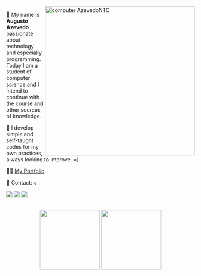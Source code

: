 <img src="https://raw.githubusercontent.com/MicaelliMedeiros/micaellimedeiros/master/image/computer-illustration.png" min-width="400px" max-width="400px" width="400px" align="right" alt="computer AzevedoNTC">

<p align="left"> 
  📌 My name is <strong> Augusto Azevedo </strong>, passionate about technology and especially programming.<br>
  Today I am a student of computer science and I intend to continue with the course and other sources of knowledge.
</p>


<p align="left">
  🎯 I develop simple and self-taught codes for my own practices, always looking to improve. =)
</p>

👨‍🎓 <a href="https://main.dpvnipep2hcjw.amplifyapp.com/"> My Portfolio</a>.

<p align="left">
  💌 Contact: ⤵️
</p>

<p align="left">
  <a href="https://account.proton.me/u/0/mail/general#pmme" alt="ProtonMail">
  <img src="https://img.shields.io/badge/ProtonMail-8B89CC?style=for-the-badge&logo=protonmail&logoColor=white"/></a>

  <a href="https://www.linkedin.com/in/augustoazevedontc/" alt="Linkedin">
  <img src="https://img.shields.io/badge/LinkedIn-0077B5?style=for-the-badge&logo=linkedin&logoColor=white"/></a>

  <a href="https://twitter.com/azevedontc" alt="Twitter">
  <img src="https://img.shields.io/badge/Twitter-1DA1F2?style=for-the-badge&logo=twitter&logoColor=white"/></a>
</p>

</br>

<div align="center">
 <img height="160px" src="https://github-readme-stats.vercel.app/api?username=azevedontc&theme=dracula&count_private=true"/>
 <img height="160px" src="https://github-readme-stats.vercel.app/api/top-langs/?username=azevedontc&hide=html&layout=compact&theme=dracula"/>
</div>
